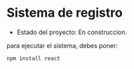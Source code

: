 <h1>Sistema de registro</h1>

- Estado del proyecto: En construccion.

para ejecutar el sistema, debes poner:

```npm install react```
